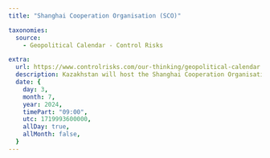 ```yaml
---
title: "Shanghai Cooperation Organisation (SCO)"

taxonomies:
  source:
    - Geopolitical Calendar - Control Risks

extra:
  url: https://www.controlrisks.com/our-thinking/geopolitical-calendar
  description: Kazakhstan will host the Shanghai Cooperation Organisation (SCO) summit, a gathering of Eurasian countries. Chinese President Xi Jinping and Russian President Vladimir Putin will reportedly attend. Location- Asia/Europe.
  date: {
    day: 3,
    month: 7,
    year: 2024,
    timePart: "09:00",
    utc: 1719993600000,
    allDay: true,
    allMonth: false,
  }
---
```

